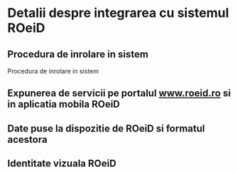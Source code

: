 # Detalii despre integrarea cu sistemul ROeiD

## Procedura de inrolare in sistem

Procedura de inrolare in sistem

## Expunerea de servicii pe portalul www.roeid.ro si in aplicatia mobila ROeiD

## Date puse la dispozitie de ROeiD si formatul acestora

## Identitate vizuala ROeiD
